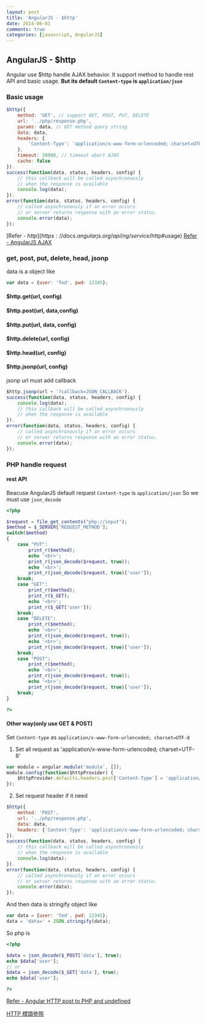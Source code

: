 ```yaml
---
layout: post
title: 'AngularJS - $http'
date: 2014-06-01
comments: true
categories: [javascript, AngularJS]
---
```

## AngularJS - $http

Angular use $http handle AJAX behavior.
It support method to handle rest API and basic usage.
**But its default `Content-type` is `application/json`**

### Basic usage

```javascript
$http({
    method: 'GET', // support GET, POST, PUT, DELETE
    url: '../php/response.php',
    params: data, // GET method query string
    data: data,
    headers: {
        'Content-Type': 'application/x-www-form-urlencoded; charset=UTF-8'
    },
    timeout: 30000, // timeout abort AJAX
    cache: false
}).
success(function(data, status, headers, config) {
    // this callback will be called asynchronously
    // when the response is available
    console.log(data);
}).
error(function(data, status, headers, config) {
    // called asynchronously if an error occurs
    // or server returns response with an error status.
    console.error(data);
});
```

[Refer - $http](https://docs.angularjs.org/api/ng/service/$http#usage)
[Refer - AngularJS AJAX](http://tutorials.jenkov.com/angularjs/ajax.html)

### get, post, put, delete, head, jsonp

data is a object like

```javascript
var data = {user: 'Ted', pwd: 12345};
```

#### $http.get(url, config)

#### $http.post(url, data,config)

#### $http.put(url, data, config)

#### $http.delete(url, config)

#### $http.head(url, config)

#### $http.jsonp(url, config)

jsonp url must add callback

```javascript
$http.jsonp(url + '?callback=JSON_CALLBACK').
success(function(data, status, headers, config) {
    console.log(data);
    // this callback will be called asynchronously
    // when the response is available
}).
error(function(data, status, headers, config) {
    // called asynchronously if an error occurs
    // or server returns response with an error status.
    console.error(data);
});
```

### PHP handle request

#### rest API

Beacuse AngularJS default request `Content-type` is `application/json`
So we must use `json_decode`

```php
<?php

$request = file_get_contents("php://input");
$method = $_SERVER['REQUEST_METHOD'];
switch($method)
{
    case "PUT":
        print_r($method);
        echo '<br>';
        print_r(json_decode($request, true));
        echo '<br>';
        print_r(json_decode($request, true)['user']);
    break;
    case "GET":
        print_r($method);
        print_r($_GET);
        echo '<br>';
        print_r($_GET['user']);
    break;
    case "DELETE":
        print_r($method);
        echo '<br>';
        print_r(json_decode($request, true));
        echo '<br>';
        print_r(json_decode($request, true)['user']);
    break;
    case "POST":
        print_r($method);
        echo '<br>';
        print_r(json_decode($request, true));
        echo '<br>';
        print_r(json_decode($request, true)['user']);
    break;
}

?>
```

#### Other way(only use GET & POST)

Set `Content-type` as `application/x-www-form-urlencoded; charset=UTF-8`

1. Set all request as 'application/x-www-form-urlencoded; charset=UTF-8'

```javascript
var module = angular.module('module', []);
module.config(function($httpProvider) {
	$httpProvider.defaults.headers.post['Content-Type'] = 'application/x-www-form-urlencoded; charset=UTF-8';
});
```

2. Set request header if it need

```javascript
$http({
    method: 'POST',
    url: '../php/response.php',
    data: data,
    headers: {'Content-Type': 'application/x-www-form-urlencoded; charset=UTF-8'}
}).
success(function(data, status, headers, config) {
    // this callback will be called asynchronously
    // when the response is available
    console.log(data);
}).
error(function(data, status, headers, config) {
    // called asynchronously if an error occurs
    // or server returns response with an error status.
    console.error(data);
});
```

And then data is stringify object like

```javascript
var data = {user: 'Ted', pwd: 12345};
data = 'data=' + JSON.stringify(data);
```

So php is

```php
<?php

$data = json_decode($_POST['data'], true);
echo $data['user'];
// or
$data = json_decode($_GET['data'], true);
echo $data['user'];

?>
```

[Refer - Angular HTTP post to PHP and undefined](http://stackoverflow.com/questions/15485354/angular-http-post-to-php-and-undefined/)

[HTTP 標頭參照](http://msdn.microsoft.com/zh-tw/library/aa287673(v=vs.71).aspx)
